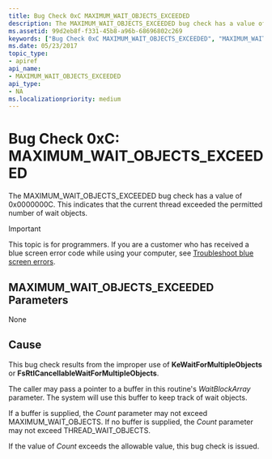```yaml
---
title: Bug Check 0xC MAXIMUM_WAIT_OBJECTS_EXCEEDED
description: The MAXIMUM_WAIT_OBJECTS_EXCEEDED bug check has a value of 0x0000000C. This indicates that the current thread exceeded the permitted number of wait objects.
ms.assetid: 99d2eb8f-f331-45b8-a96b-68696802c269
keywords: ["Bug Check 0xC MAXIMUM_WAIT_OBJECTS_EXCEEDED", "MAXIMUM_WAIT_OBJECTS_EXCEEDED"]
ms.date: 05/23/2017
topic_type:
- apiref
api_name:
- MAXIMUM_WAIT_OBJECTS_EXCEEDED
api_type:
- NA
ms.localizationpriority: medium
---
```


# Bug Check 0xC: MAXIMUM\_WAIT\_OBJECTS\_EXCEEDED


The MAXIMUM\_WAIT\_OBJECTS\_EXCEEDED bug check has a value of 0x0000000C. This indicates that the current thread exceeded the permitted number of wait objects.

> [!IMPORTANT]
> This topic is for programmers. If you are a customer who has received a blue screen error code while using your computer, see [Troubleshoot blue screen errors](https://www.windows.com/stopcode).


## MAXIMUM\_WAIT\_OBJECTS\_EXCEEDED Parameters


None

Cause
-----

This bug check results from the improper use of **KeWaitForMultipleObjects** or **FsRtlCancellableWaitForMultipleObjects**.

The caller may pass a pointer to a buffer in this routine's *WaitBlockArray* parameter. The system will use this buffer to keep track of wait objects.

If a buffer is supplied, the *Count* parameter may not exceed MAXIMUM\_WAIT\_OBJECTS. If no buffer is supplied, the *Count* parameter may not exceed THREAD\_WAIT\_OBJECTS.

If the value of *Count* exceeds the allowable value, this bug check is issued.

 

 




